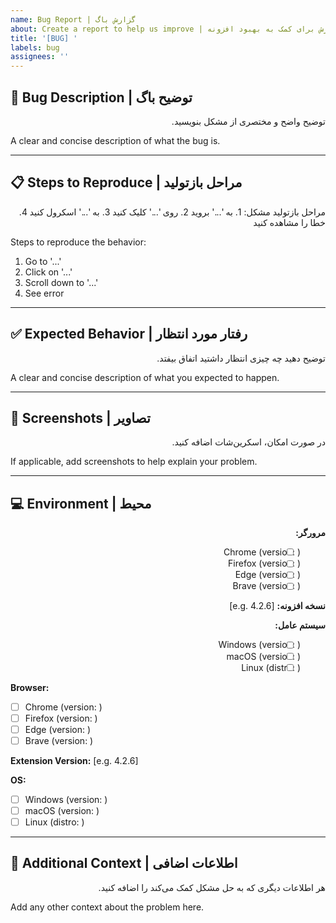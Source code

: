 ```yaml
---
name: Bug Report | گزارش باگ
about: Create a report to help us improve | ایجاد گزارش برای کمک به بهبود افزونه
title: '[BUG] '
labels: bug
assignees: ''
---
```


## 🐛 Bug Description | توضیح باگ

<div dir="rtl">
توضیح واضح و مختصری از مشکل بنویسید.
</div>

A clear and concise description of what the bug is.

---

## 📋 Steps to Reproduce | مراحل بازتولید

<div dir="rtl">
مراحل بازتولید مشکل:
1. به '...' بروید
2. روی '...' کلیک کنید
3. به '...' اسکرول کنید
4. خطا را مشاهده کنید
</div>

Steps to reproduce the behavior:
1. Go to '...'
2. Click on '...'
3. Scroll down to '...'
4. See error

---

## ✅ Expected Behavior | رفتار مورد انتظار

<div dir="rtl">
توضیح دهید چه چیزی انتظار داشتید اتفاق بیفتد.
</div>

A clear and concise description of what you expected to happen.

---

## 📸 Screenshots | تصاویر

<div dir="rtl">
در صورت امکان، اسکرین‌شات اضافه کنید.
</div>

If applicable, add screenshots to help explain your problem.

---

## 💻 Environment | محیط

<div dir="rtl">

**مرورگر:**
- [ ] Chrome (version: )
- [ ] Firefox (version: )
- [ ] Edge (version: )
- [ ] Brave (version: )

**نسخه افزونه:** [e.g. 4.2.6]

**سیستم عامل:**
- [ ] Windows (version: )
- [ ] macOS (version: )
- [ ] Linux (distro: )

</div>

**Browser:**
- [ ] Chrome (version: )
- [ ] Firefox (version: )
- [ ] Edge (version: )
- [ ] Brave (version: )

**Extension Version:** [e.g. 4.2.6]

**OS:**
- [ ] Windows (version: )
- [ ] macOS (version: )
- [ ] Linux (distro: )

---

## 📝 Additional Context | اطلاعات اضافی

<div dir="rtl">
هر اطلاعات دیگری که به حل مشکل کمک می‌کند را اضافه کنید.
</div>

Add any other context about the problem here.

